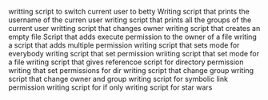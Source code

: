 writting script to switch current user to betty
Writing script that prints the username of the curren user
writing script that prints all the groups of the current user
writting script that changes owner
writing script that creates an empty file
Script that adds execute permission to the owner of a file
writing a script that adds multiple permission
writing script that sets mode for everybody
writing script that set permission
wriiting script that set mode for a file
writing script that gives referencoe
script for directory permission
writing that set permissions for dir
writing script that change group
writing script that change owner and group
writing script for symbolic link permission
writing script for if only
writing script for star wars
